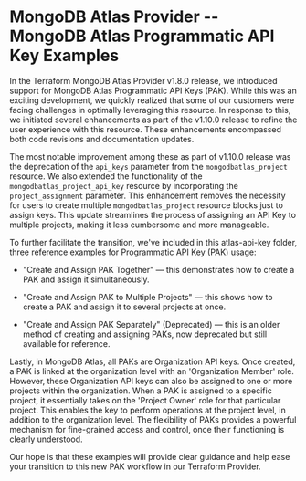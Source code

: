 # MongoDB Atlas Provider -- MongoDB Atlas Programmatic API Key Examples 

In the Terraform MongoDB Atlas Provider v1.8.0 release, we introduced support for MongoDB Atlas Programmatic API Keys (PAK). While this was an exciting development, we quickly realized that some of our customers were facing challenges in optimally leveraging this resource. In response to this, we initiated several enhancements as part of the v1.10.0 release to refine the user experience with this resource. These enhancements encompassed both code revisions and documentation updates.

The most notable improvement among these as part of v1.10.0 release was the deprecation of the `api_keys` parameter from the `mongodbatlas_project` resource. We also extended the functionality of the `mongodbatlas_project_api_key` resource by incorporating the `project_assignment` parameter. This enhancement removes the necessity for users to create multiple `mongodbatlas_project` resource blocks just to assign keys. This update streamlines the process of assigning an API Key to multiple projects, making it less cumbersome and more manageable.

To further facilitate the transition, we've included in this atlas-api-key folder, three reference examples for Programmatic API Key (PAK) usage:

* "Create and Assign PAK Together" — this demonstrates how to create a PAK and assign it simultaneously.

* "Create and Assign PAK to Multiple Projects" — this shows how to create a PAK and assign it to several projects at once.

* "Create and Assign PAK Separately" (Deprecated) — this is an older method of creating and assigning PAKs, now deprecated but still available for reference.

Lastly, in MongoDB Atlas, all PAKs are Organization API keys. Once created, a PAK is linked at the organization level with an 'Organization Member' role. However, these Organization API keys can also be assigned to one or more projects within the organization. When a PAK is assigned to a specific project, it essentially takes on the 'Project Owner' role for that particular project. This enables the key to perform operations at the project level, in addition to the organization level. The flexibility of PAKs provides a powerful mechanism for fine-grained access and control, once their functioning is clearly understood. 

Our hope is that these examples will provide clear guidance and help ease your transition to this new PAK workflow in our Terraform Provider.


